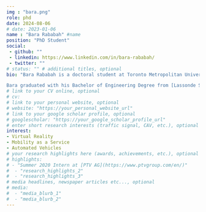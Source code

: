 ```yaml
---
img : "bara.png"
role: phd
date: 2024-08-06
# date: 2023-01-06
name : "Bara Rababah" #name
position: "PhD Student" 
social: 
 - github: ""
 - linkedin: https://www.linkedin.com/in/bara-rababah/
 - twitter: ""
# status: "" # additional titles, optional
bio: "Bara Rababah is a doctoral student at Toronto Metropolitan University supervised by Doctor Bilal Farooq. Bara has an interest in transportation engineering and learning about the technologies and new methods that are being implemented as the world continues to go through new changes and innovations. Currently, Bara is part of the research team running an investigation in the interaction of pedestrians and autonomous vehicles using VR technology. The M.Eng. project looks into the topic of Mobility as a Service (MaaS) and its impacts on Sustainability.

Bara graduated with his Bachelor of Engineering Degree from [Lassonde School of Engineering, York University](https://lassonde.yorku.ca/) in 2022 and finished his M.A.Sc. in Civil Engineering at [Toronto Metropolitan University](https://torontomu.ca/) in 2024. Bara strives to innovate and creatively solve real world problems in dynamic environments."
# link to your CV online, optional
# cv:  
# link to your personal website, optional
# website: "https://your_personal_website_url" 
# link to your google scholar profile, optional
# googlescholar: "https://your_google_scholar_profile_url"
# enter short research interests (traffic signal, CAV, etc.), optional
interest: 
- Virtual Reality
- Mobility as a Service
- Automated Vehicles
# your research highlights here (awards, achievements, etc.), optional
# highlights: 
# - "Summer 2020 Intern at [PTV AG](https://www.ptvgroup.com/en/)"
#  - "research_highlights_2"
#  - "research_highlights_3" 
# media headlines, newspaper articles etc..., optional
# media: 
#  - "media_blurb_1"
#  - "media_blurb_2" 
---
```

